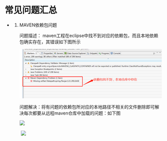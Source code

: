 # 常见问题汇总

* 1. MAVEN依赖包问题

     问题描述： maven工程在eclipse中找不到对应的依赖包，而且本地依赖包确实存在，其错误如下图所示

     ![](<https://github.com/ajliualiyun/work-note/blob/master/maven/pic/question01.bmp>)

     问题解决：将有问题的依赖包所对应的本地路径不相关的文件删除即可解决每次都要从远程maven仓库中加载的问题：如下图

     ![](E:\gitbook\maven\pic\question02.bmp)

     ​	![](E:\gitbook\maven\pic\question03.bmp.png)

